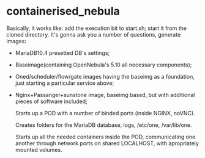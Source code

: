 # containerised_nebula

  Basically, it works like:
add the execution bit to start.sh; start it from the cloned directory. It's gonna ask you a number of questions, generate images: 
- MariaDB10.4 presetted DB's settings;
- Baseimage(containing OpenNebula's 5.10 all necessary components);
- Oned/scheduler/flow/gate images having the baseimg as a foundation, just starting a particular service above;
- Nginx+Passanger+sunstone image, baseimg based, but with additional pieces of software included;
  
  Starts up a POD with a number of binded ports (inside NGINX, noVNC).

  Creates folders for the MariaDB database, logs, /etc/one, /var/lib/one.
  
  Starts up all the needed containers inside the POD, communicating one another through network ports on shared LOCALHOST, with apropriately mounted volumes.
